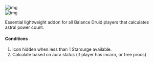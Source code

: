 ![img](https://i.imgur.com/ngthqeu.png)\
![img](https://i.imgur.com/20ky8fU.png)

Essential lightweight addon for all Balance Druid players that calculates astral power count.

#### Conditions
1. Icon hidden when less than 1 Starsurge available.
2. Calculate based on aura status (if player has incarn, or free procs)
